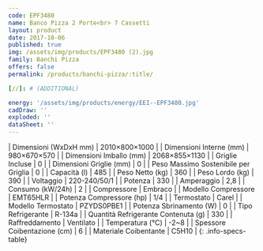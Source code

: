 ```yaml
---
code: EPF3480
name: Banco Pizza 2 Porte<br> 7 Cassetti
layout: product
date: 2017-10-06
published: true
img: /assets/img/products/EPF3480 (2).jpg
family: Banchi Pizza
offers: false
permalink: /products/banchi-pizza/:title/

[//]: # (ADDITIONAL)

energy: '/assets/img/products/energy/EEI--EPF3480.jpg'
cadDraw: ''
exploded: ''
dataSheet: ''
---
```



| Dimensioni (WxDxH mm) | 2010×800×1000 |
| Dimensioni Interne (mm) | 980×670×570 |
| Dimensioni Imballo (mm) | 2068×855×1130 |
| Griglie Incluse | 0 |
| Dimensioni Griglie (mm) | 0 |
| Peso Massimo Sostenibile per Griglia | 0 |
| Capacità (l) | 485 |
| Peso Netto (kg) | 360 |
| Peso Lordo (kg) | 390 |
| Voltaggio | 220-240/50/1 |
| Potenza | 330 |
| Amperaggio | 2,8 |
| Consumo (kW/24h) | 2 |
| Compressore | Embraco |
| Modello Compressore | EMT65HLR |
| Potenza Compressore (hp) | 1/4 |
| Termostato | Carel |
| Modello Termostato | PZYDS0PBE1 |
| Potenza Sbrinamento (W) | 0 |
| Tipo Refrigerante | R-134a |
| Quantità Refrigerante Contenuta (g) | 330 |
| Raffreddamento | Ventilato |
| Temperatura (°C) | -2~8 |
| Spessore Coibentazione (cm) | 6 |
| Materiale Coibentante | C5H10 |
{: .info-specs-table}
